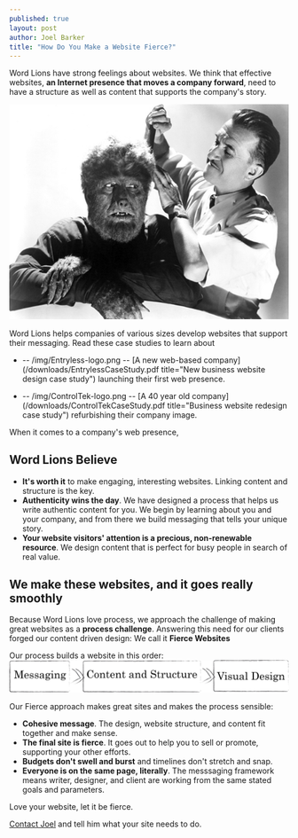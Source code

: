 ```yaml
---
published: true
layout: post
author: Joel Barker
title: "How Do You Make a Website Fierce?"
---
```


Word Lions have strong feelings about websites. We think that effective websites, **an Internet presence that moves a company forward**, need to have a structure as well as content that supports the company's story.

![We make websites that are fierce but well groomed.](/img/Fierce-but-well-groomed.jpg)

<div id="pullquote-full-width">Word Lions helps companies of various sizes develop websites that support their messaging. Read these case studies to learn about

* -- /img/Entryless-logo.png -- [A new web-based company](/downloads/EntrylessCaseStudy.pdf title="New business website design case study") launching their first web presence.

* -- /img/ControlTek-logo.png -- [A 40 year old company](/downloads/ControlTekCaseStudy.pdf title="Business website redesign case study") refurbishing their company image.</div>

When it comes to a company's web presence,
## Word Lions Believe
* **It's worth it** to make engaging, interesting websites. Linking content and structure is the key.
* **Authenticity wins the day**. We have designed a process that helps us write authentic content for you. We begin by learning about you and your company, and from there we build messaging that tells your unique story.
* **Your website visitors' attention is a precious, non-renewable resource**. We design content that is perfect for busy people in search of real value.

## We make these websites, and it goes really smoothly
Because Word Lions love process, we approach the challenge of making great websites as a **process challenge**. Answering this need for our clients forged our content driven design: We call it **Fierce Websites**

Our process builds a website in this order:
![Fierce Websites start with agreeing on the message.](/img/FierceWebsiteProcessSketch-v2.png)

Our Fierce approach makes great sites and makes the process sensible:

* **Cohesive message**. The design, website structure, and content fit together and make sense.
* **The final site is fierce**. It goes out to help you to sell or promote, supporting your other efforts.
* **Budgets don't swell and burst** and timelines don't stretch and snap.
* **Everyone is on the same page, literally**. The messsaging framework means writer, designer, and client are working from the same stated goals and parameters.


Love your website, let it be fierce.

[Contact Joel](http://wordlions.com/contact/) and tell him what your site needs to do.
